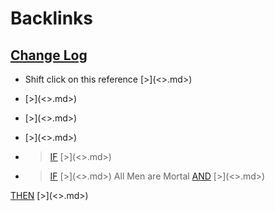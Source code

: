 
# Backlinks
## [Change Log](<Change Log.md>)
- Shift click on this reference [>](<>.md>)

- [>](<>.md>)

- [>](<>.md>)

- [>](<>.md>)

- > [IF](<IF.md>) [>](<>.md>)

- > [IF](<IF.md>) [>](<>.md>) All Men are Mortal [AND](<AND.md>) [>](<>.md>)

[THEN](<THEN.md>) [>](<>.md>)

